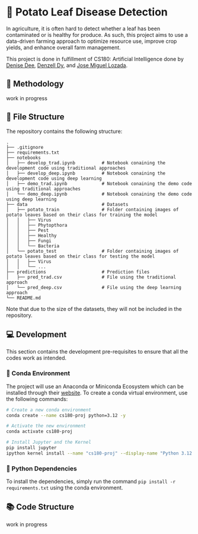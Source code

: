 # :potato: Potato Leaf Disease Detection

In agriculture, it is often hard to detect whether a leaf has been contaminated or is healthy for produce. As such, this project aims to use a data-driven farming approach to optimize resource use, improve crop yields, and enhance overall farm management.

This project is done in fulfillment of CS180: Artificial Intelligence done by [Denise Dee](), [Denzell Dy](), and [Jose Miguel Lozada]().

## :memo: Methodology

work in progress

## :file_folder: File Structure

The repository contains the following structure:

```
.
├── .gitignore
├── requirements.txt
├── notebooks
│   ├── develop_trad.ipynb          # Notebook conaining the development code using traditional approaches
│   ├── develop_deep.ipynb          # Notebook conaining the development code using deep learning
│   ├── demo_trad.ipynb             # Notebook conaining the demo code using traditional approaches
│   └── demo_deep.ipynb             # Notebook conaining the demo code using deep learning
├── data                            # Datasets
│   ├── potato_train                # Folder containing images of potato leaves based on their class for training the model
│   │   ├── Virus
│   │   ├── Phytopthora
│   │   ├── Pest
│   │   ├── Healthy
│   │   ├── Fungi
│   │   └── Bacteria
│   └── potato_test                 # Folder containing images of potato leaves based on their class for testing the model
│   │   ├── Virus
│   │   └── ...
├── predictions                     # Prediction files
│   ├── pred_trad.csv               # File using the traditional approach
│   └── pred_deep.csv               # File using the deep learning approach
└── README.md
```

Note that due to the size of the datasets, they will not be included in the repository.

## :computer: Development

This section contains the development pre-requisites to ensure that all the codes work as intended.

### :green_book: Conda Environment

The project will use an Anaconda or Miniconda Ecosystem which can be installed through their [website](https://www.anaconda.com/download). To create a conda virtual environment, use the following commands:

```bash
# Create a new conda environment
conda create --name cs180-proj python=3.12 -y

# Activate the new environment
conda activate cs180-proj

# Install Jupyter and the Kernel
pip install jupyter
ipython kernel install --name "cs180-proj" --display-name "Python 3.12 (CS180 Project)"
```

### :snake: Python Dependencies

To install the dependencies, simply run the command `pip install -r requirements.txt` using the conda environment.

## :books: Code Structure

work in progress